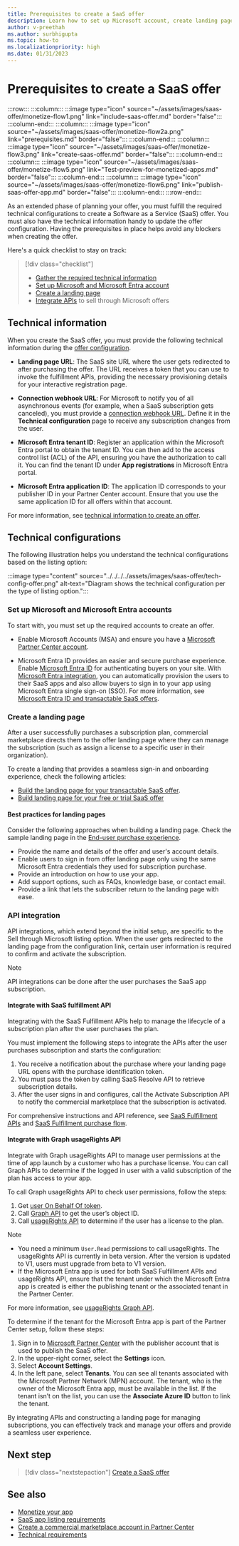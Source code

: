 ```yaml
---
title: Prerequisites to create a SaaS offer
description: Learn how to set up Microsoft account, create landing page, and configure APIs required to create your SaaS offer.
author: v-preethah
ms.author: surbhigupta
ms.topic: how-to
ms.localizationpriority: high 
ms.date: 01/31/2023
---
```

# Prerequisites to create a SaaS offer

:::row:::
   :::column:::
      :::image type="icon" source="~/assets/images/saas-offer/monetize-flow1.png" link="include-saas-offer.md" border="false":::
   :::column-end:::
   :::column:::
      :::image type="icon" source="~/assets/images/saas-offer/monetize-flow2a.png" link="prerequisites.md" border="false":::
   :::column-end:::
   :::column:::
      :::image type="icon" source="~/assets/images/saas-offer/monetize-flow3.png" link="create-saas-offer.md" border="false":::
   :::column-end:::
   :::column:::
      :::image type="icon" source="~/assets/images/saas-offer/monetize-flow5.png" link="Test-preview-for-monetized-apps.md" border="false":::
   :::column-end:::
   :::column:::
      :::image type="icon" source="~/assets/images/saas-offer/monetize-flow6.png" link="publish-saas-offer-app.md" border="false":::
   :::column-end:::
:::row-end:::

As an extended phase of planning your offer, you must fulfill the required technical configurations to create a Software as a Service (SaaS) offer. You must also have the technical information handy to update the offer configuration. Having the prerequisites in place helps avoid any blockers when creating the offer.

Here's a quick checklist to stay on track:

> [!div class="checklist"]
>
> * [Gather the required technical information](#technical-information)
> * [Set up Microsoft and Microsoft Entra account](#set-up-microsoft-and-microsoft-entra-accounts)
> * [Create a landing page](#create-a-landing-page)
> * [Integrate APIs](#api-integration) to sell through Microsoft offers

## Technical information

When you create the SaaS offer, you must provide the following technical information during the [offer configuration](create-saas-offer.md#add-the-technical-information).

* **Landing page URL**: The SaaS site URL where the user gets redirected to after purchasing the offer. The URL receives a token that you can use to invoke the fulfillment APIs, providing the necessary provisioning details for your interactive registration page.

* **Connection webhook URL**: For Microsoft to notify you of all asynchronous events (for example, when a SaaS subscription gets canceled), you must provide a [connection webhook URL](/partner-center/marketplace/create-new-saas-offer-technical). Define it in the **Technical configuration** page to receive any subscription changes from the user.

* **Microsoft Entra tenant ID**: Register an application within the Microsoft Entra portal to obtain the tenant ID. You can then add to the access control list (ACL) of the API, ensuring you have the authorization to call it. You can find the tenant ID under **App registrations** in Microsoft Entra portal.

* **Microsoft Entra application ID**: The application ID corresponds to your publisher ID in your Partner Center account. Ensure that you use the same application ID for all offers within that account.

For more information, see [technical information to create an offer](/partner-center/marketplace/plan-saas-offer).

## Technical configurations

The following illustration helps you understand the technical configurations based on the listing option:

:::image type="content" source="../../../../assets/images/saas-offer/tech-config-offer.png" alt-text="Diagram shows the technical configuration per the type of listing option.":::

### Set up Microsoft and Microsoft Entra accounts

To start with, you must set up the required accounts to create an offer.

* Enable Microsoft Accounts (MSA) and ensure you have a [Microsoft Partner Center account](/partner-center/marketplace/open-a-developer-account).

* Microsoft Entra ID provides an easier and secure purchase experience. Enable [Microsoft Entra ID](https://azure.microsoft.com/services/active-directory/) for authenticating buyers on your site.  With [Microsoft Entra integration](/partner-center/marketplace/azure-ad-saas), you can automatically provision the users to their SaaS apps and also allow buyers to sign in to your app using Microsoft Entra single sign-on (SSO). For more information, see [Microsoft Entra ID and transactable SaaS offers](/partner-center/marketplace/azure-ad-saas).

### Create a landing page

After a user successfully purchases a subscription plan, commercial marketplace directs them to the offer landing page where they can manage the subscription (such as assign a license to a specific user in their organization).

To create a landing that provides a seamless sign-in and onboarding experience, check the following articles:

* [Build the landing page for your transactable SaaS offer](/partner-center/marketplace/azure-ad-transactable-saas-landing-page).
* [Build landing page for your free or trial SaaS offer](/partner-center/marketplace/azure-ad-free-or-trial-landing-page)

#### Best practices for landing pages

Consider the following approaches when building a landing page. Check the sample landing page in the [End-user purchase experience](end-user-purchase-experience.md).

* Provide the name and details of the offer and user's account details.
* Enable users to sign in from offer landing page only using the same Microsoft Entra credentials they used for subscription purchase.
* Provide an introduction on how to use your app.
* Add support options, such as FAQs, knowledge base, or contact email.
* Provide a link that lets the subscriber return to the landing page with ease.

### API integration

API integrations, which extend beyond the initial setup, are specific to the Sell through Microsoft listing option. When the user gets redirected to the landing page from the configuration link, certain user information is required to confirm and activate the subscription.

> [!NOTE]
> API integrations can be done after the user purchases the SaaS app subscription.

#### Integrate with SaaS fulfillment API

Integrating with the SaaS Fulfillment APIs help to manage the lifecycle of a subscription plan after the user purchases the plan.

You must implement the following steps to integrate the APIs after the user purchases subscription and starts the configuration:

  1. You receive a notification about the purchase where your landing page URL opens with the purchase identification token.
  1. You must pass the token by calling SaaS Resolve API to retrieve subscription details.
  1. After the user signs in and configures, call the Activate Subscription API to notify the commercial marketplace that the subscription is activated.

For comprehensive instructions and API reference, see [SaaS Fulfillment APIs](/azure/marketplace/partner-center-portal/pc-saas-fulfillment-apis) and [SaaS Fulfillment purchase flow](/partner-center/marketplace/partner-center-portal/pc-saas-fulfillment-life-cycle).

#### Integrate with Graph usageRights API

Integrate with Graph usageRights API to manage user permissions at the time of app launch by a customer who has a purchase license. You can call Graph APIs to determine if the logged in user with a valid subscription of the plan has access to your app.

To call Graph usageRights API to check user permissions, follow the steps:

  1. Get [user On Behalf Of token](/graph/auth-v2-user).
  1. Call [Graph API](/graph/use-the-api) to get the user’s object ID.
  1. Call [usageRights API](/graph/api/user-list-usagerights?view=graph-rest-beta&tabs=http&preserve-view=true) to determine if the user has a license to the plan.

  > [!NOTE]
  >
  > * You need a minimum `User.Read` permissions to call usageRights.
  > The usageRights API is currently in beta version. After the version is updated to V1, users must upgrade from beta to V1 version.
  > * If the Microsoft Entra app is used for both SaaS Fulfillment APIs and usageRights API, ensure that the tenant under which the Microsoft Entra app is created is either the publishing tenant or the associated tenant in the Partner Center.

For more information, see [usageRights Graph API](/partner-center/marketplace/isv-app-license-saas).

To determine if the tenant for the Microsoft Entra app is part of the Partner Center setup, follow these steps:

  1. Sign in  to [Microsoft Partner Center](https://partner.microsoft.com/) with the publisher account that is used to publish the SaaS offer.
  1. In the upper-right corner, select the **Settings** icon.
  1. Select **Account Settings**.
  1. In the left pane, select **Tenants**.
    You can see all tenants associated with the Microsoft Partner Network (MPN) account. The tenant, who is the owner of the Microsoft Entra app, must be available in the list. If the tenant isn’t on the list, you can use the **Associate Azure ID** button to link the tenant.

By integrating APIs and constructing a landing page for managing subscriptions, you can effectively track and manage your offers  and provide a seamless user experience.

## Next step

> [!div class="nextstepaction"]
> [Create a SaaS offer](create-saas-offer.md)

## See also

* [Monetize your app](monetize-overview.md)
* [SaaS app listing requirements](/partner-center/marketplace/marketplace-criteria-content-validation)
* [Create a commercial marketplace account in Partner Center](/partner-center/create-account)
* [Technical requirements](/partner-center/marketplace/plan-saas-offer)

